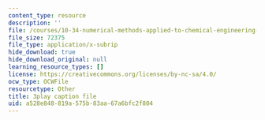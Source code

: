 ```yaml
---
content_type: resource
description: ''
file: /courses/10-34-numerical-methods-applied-to-chemical-engineering-fall-2015/a528e848819a575b83aa67a6bfc2f804_VMyJ_v3K0Tw.vtt
file_size: 72375
file_type: application/x-subrip
hide_download: true
hide_download_original: null
learning_resource_types: []
license: https://creativecommons.org/licenses/by-nc-sa/4.0/
ocw_type: OCWFile
resourcetype: Other
title: 3play caption file
uid: a528e848-819a-575b-83aa-67a6bfc2f804
---
```


